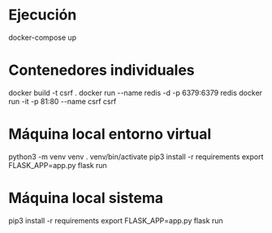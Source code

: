 
# Ejecución
docker-compose up

# Contenedores individuales
docker build -t csrf .
docker run --name redis -d -p 6379:6379 redis
docker run -it -p 81:80 --name csrf csrf

# Máquina local entorno virtual
python3 -m venv venv
. venv/bin/activate
pip3 install -r requirements
export FLASK_APP=app.py
flask run

# Máquina local sistema
pip3 install -r requirements
export FLASK_APP=app.py
flask run
